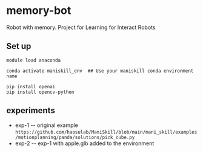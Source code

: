 # memory-bot
Robot with memory. Project for Learning for Interact Robots

## Set up
```
module load anaconda

conda activate maniskill_env  ## Use your maniskill conda environment name

pip install openai
pip install opencv-python
```

## experiments

* exp-1 -- original example `https://github.com/haosulab/ManiSkill/blob/main/mani_skill/examples/motionplanning/panda/solutions/pick_cube.py`
* exp-2 -- exp-1 with apple.glb added to the environment

